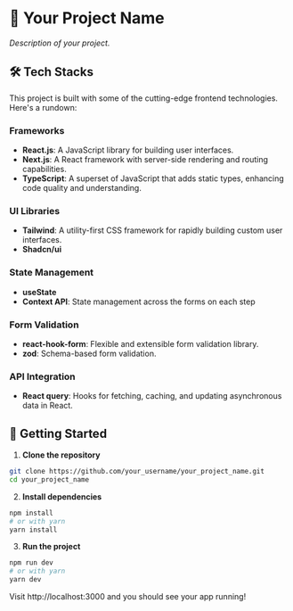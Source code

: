 # 🚀 Your Project Name

_Description of your project._

## 🛠 Tech Stacks

This project is built with some of the cutting-edge frontend technologies. Here's a rundown:

### Frameworks

- **React.js**: A JavaScript library for building user interfaces.
- **Next.js**: A React framework with server-side rendering and routing capabilities.
- **TypeScript**: A superset of JavaScript that adds static types, enhancing code quality and understanding.

### UI Libraries

- **Tailwind**: A utility-first CSS framework for rapidly building custom user interfaces.
- **Shadcn/ui**

### State Management

- **useState**
- **Context API**: State management across the forms on each step

### Form Validation

- **react-hook-form**: Flexible and extensible form validation library.
- **zod**: Schema-based form validation.

### API Integration

- **React query**: Hooks for fetching, caching, and updating asynchronous data in React.

## 🚀 Getting Started

1. **Clone the repository**

```bash
git clone https://github.com/your_username/your_project_name.git
cd your_project_name
```

2. **Install dependencies**

```bash
npm install
# or with yarn
yarn install
```

3. **Run the project**

```bash
npm run dev
# or with yarn
yarn dev
```

Visit http://localhost:3000 and you should see your app running!
